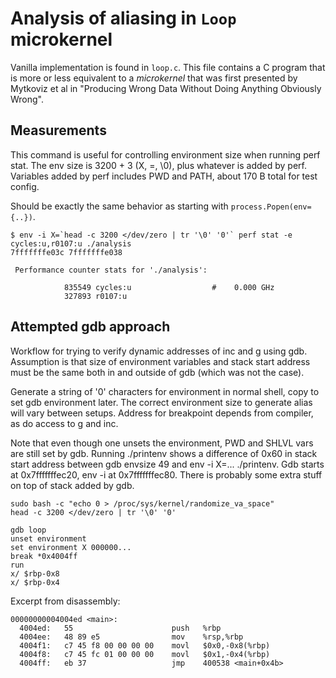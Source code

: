 
Analysis of aliasing in `Loop` microkernel
==========================================

Vanilla implementation is found in `loop.c`. This file contains a C program that is more or less equivalent to a *microkernel* that was first presented by Mytkoviz et al in "Producing Wrong Data Without Doing Anything Obviously Wrong". 


Measurements
------------

This command is useful for controlling environment size when running perf stat.
The env size is 3200 + 3 (X, =, \0), plus whatever is added by perf. Variables
added by perf includes PWD and PATH, about 170 B total for test config.

Should be exactly the same behavior as starting with `process.Popen(env={..})`.

    $ env -i X=`head -c 3200 </dev/zero | tr '\0' '0'` perf stat -e cycles:u,r0107:u ./analysis
    7fffffffe03c 7fffffffe038 

     Performance counter stats for './analysis':

                835549 cycles:u                  #    0.000 GHz                    
                327893 r0107:u                                                     



Attempted gdb approach
----------------------

Workflow for trying to verify dynamic addresses of inc and g using gdb. Assumption is
that size of environment variables and stack start address must be the same
both in and outside of gdb (which was not the case). 

Generate a string of '0' characters for environment in normal shell, copy to 
set gdb environment later. The correct environment size to generate alias will
vary between setups. Address for breakpoint depends from compiler, as do access
to g and inc.

Note that even though one unsets the environment, PWD and SHLVL vars are still
set by gdb. Running ./printenv shows a difference of 0x60 in stack start
address between gdb envsize 49 and env -i X=... ./printenv. Gdb starts at 
0x7fffffffec20, env -i at 0x7fffffffec80. There is probably some extra stuff
on top of stack added by gdb. 


    sudo bash -c "echo 0 > /proc/sys/kernel/randomize_va_space"
    head -c 3200 </dev/zero | tr '\0' '0'

    gdb loop
    unset environment
    set environment X 000000...
    break *0x4004ff
    run
    x/ $rbp-0x8
    x/ $rbp-0x4

Excerpt from disassembly:

    00000000004004ed <main>:
      4004ed:   55                      push   %rbp
      4004ee:   48 89 e5                mov    %rsp,%rbp
      4004f1:   c7 45 f8 00 00 00 00    movl   $0x0,-0x8(%rbp)
      4004f8:   c7 45 fc 01 00 00 00    movl   $0x1,-0x4(%rbp)
      4004ff:   eb 37                   jmp    400538 <main+0x4b>

